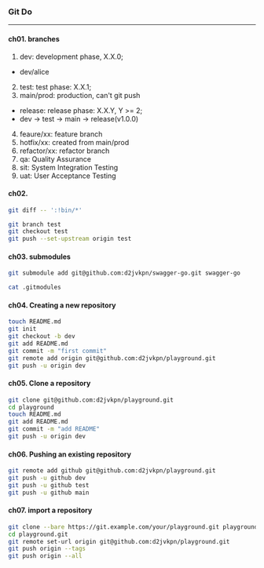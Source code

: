 ### Git Do
---

#### ch01. branches
1. dev: development phase, X.X.0;
- dev/alice
2. test: test phase: X.X.1;
3. main/prod: production, can't git push
- release: release phase: X.X.Y, Y >= 2;
- dev -> test -> main -> release(v1.0.0)
4. feaure/xx: feature branch
5. hotfix/xx: created from main/prod
6. refactor/xx: refactor branch
7. qa: Quality Assurance
8. sit: System Integration Testing
9. uat: User Acceptance Testing

#### ch02.
```bash
git diff -- ':!bin/*'
```

```bash
git branch test
git checkout test
git push --set-upstream origin test
```

#### ch03. submodules
```bash
git submodule add git@github.com:d2jvkpn/swagger-go.git swagger-go

cat .gitmodules
```

#### ch04. Creating a new repository
```bash
touch README.md
git init
git checkout -b dev
git add README.md
git commit -m "first commit"
git remote add origin git@github.com:d2jvkpn/playground.git
git push -u origin dev
```

#### ch05. Clone a repository
```bash
git clone git@github.com:d2jvkpn/playground.git
cd playground
touch README.md
git add README.md
git commit -m "add README"
git push -u origin dev
```

#### ch06. Pushing an existing repository
```bash
git remote add github git@github.com:d2jvkpn/playground.git
git push -u github dev
git push -u github test
git push -u github main
```

#### ch07. import a repository
```bash
git clone --bare https://git.example.com/your/playground.git playground.git
cd playground.git
git remote set-url origin git@github.com:d2jvkpn/playground.git
git push origin --tags
git push origin --all
```

